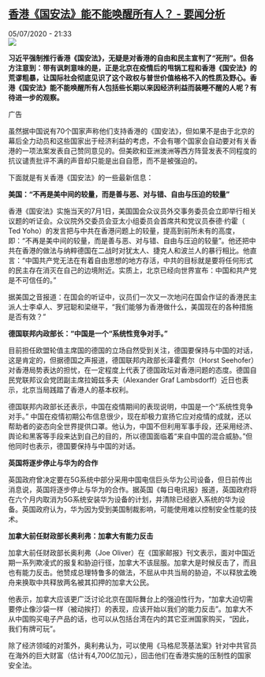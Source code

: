 <!--1593978988000-->
[香港《国安法》能不能唤醒所有人？ - 要闻分析](http://www.rfi.fr//cn/%E6%B8%AF%E6%BE%B3%E5%8F%B0/20200705-%E9%A6%99%E6%B8%AF-%E5%9B%BD%E5%AE%89%E6%B3%95-%E8%83%BD%E4%B8%8D%E8%83%BD%E5%94%A4%E9%86%92%E6%89%80%E6%9C%89%E4%BA%BA)
------

<div>05/07/2020 - 21:33</div><img src="https://s.rfi.fr/media/display/aa4cfc3e-bbe9-11ea-97ad-005056a98db9/w:310/p:16x9/2020-07-01T104609Z_299593540_RC2AKH9MU1DH_RTRMADP_3_HONGKONG-PROTESTS-ANNIVERSARY.JPG"><p><strong>习近平强制推行香港《国安法》，无疑是对香港的自由和民主宣判了“死刑”。但各方注意到：带有讽刺意味的是，正是北京在疫情后的甩锅工程和香港《国安法》的荒谬粗暴，让国际社会彻底见识了这个政权与普世价值格格不入的性质及野心。香港《国安法》能不能唤醒所有人包括些长期以来因经济利益而装睡不醒的人呢？有待进一步的观察。</strong></p><div class="t-content__body u-clearfix"><div class="m-interstitial"><div class="m-interstitial__ad"><divclass="m-block-ad "data-tms-ad-type="box"data-tms-ad-status="idle"data-tms-ad-pos="1"><div class="m-block-ad__label">广告</div><div class="m-block-ad__content"></div></div></div></div><p>虽然据中国说有70个国家声称他们支持香港的《国安法》，但如果不是由于北京的幕后全力动员和这些国家出于经济利益的考虑，不会有哪个国家会自动要对有关香港的一项法案发表自己赞同意见的。但美欧和亚洲澳洲等西方阵营发表不同程度的抗议谴责批评不满的声音却只能是出自自愿，而不是被强迫的。</p><p>下面就是有关香港《国安法》的一些最新信息：</p><p><strong>美国：“不再是美中间的较量，而是善与恶、对与错、自由与压迫的较量”</strong></p><p>香港《国安法》实施当天的7月1日，美国国会众议员外交事务委员会立即举行相关议题的听证会。众议院外交委员会亚太小组委员会首席共和党议员泰德·约霍（ Ted Yoho）的发言把与中共在香港问题上的较量，提高到前所未有的高度，即：“不再是美中间的较量，而是善与恶、对与错、自由与压迫的较量”。他还把中共在香港的做法与纳粹德国在二战时对犹太人、捷克人和波兰人的暴行相比。他直言：“中国共产党无法在有着自由思想的地方存活，中共的目标就是要将任何形式的民主存在消灭在自己的边境附近。实质上，北京已经向世界宣布：中国和共产党是不可信任的。”</p><p>据美国之音报道：在国会的听证中，议员们一次又一次地问在国会作证的香港民主派人士李卓人、罗冠聪和梁继平，“我们能够为香港做什么，美国现在的各种措施是否有效？”</p><p><strong>德国联邦内政部长：“中国是一个“系统性竞争对手。”</strong></p><p>目前担任欧盟轮值主席国的德国的立场自然受到关注，德国要保持与中国的对话，这是肯定的，但据德国之声报道，德国联邦内政部长泽霍费尔（Horst Seehofer）对香港局势表达的担忧，在一定程度上代表了德国政坛对香港问题的态度。德国自民党联邦议会党团副主席拉姆兹多夫（Alexander Graf Lambsdorff）近日也表示，北京当局践踏了香港人的基本权利。</p><p>德国联邦内政部长还表示，中国在疫情期间的表现说明，中国是一个“系统性竞争对手。” 中国在疫情初期公布信息很少，现在却极力宣扬它应对疫情的成就，还以帮助者的姿态向全世界提供口罩。他认为，中国不但利用军事手段，还采用经济、舆论和黑客等手段来达到自己的目的，所以德国面临着“来自中国的混合威胁。”但他同时也表示，德国要保持与中国的对话。</p><p><strong>英国将逐步停止与华为的合作</strong></p><p>英国政府曾决定要在5G系统中部分采用中国电信巨头华为公司设备，但日前传出消息说，英国将逐步停止与华为的合作。据英国《每日电讯报》报道，英国政府将在六个月内取消为5G系统安装华为设备的计划，并清除已经嵌入系统的华为设备。英国政府认为，华为因为受到美国制裁影响，可能使用难以控制安全性能的技术。</p><p><strong>加拿大前任财政部长奥利弗：加拿大有能力反击</strong></p><p>加拿大前任财政部长奥利弗（Joe Oliver）在《国家邮报》刊文表示，面对中国近期一系列欺凌式的报复和胁迫行径，加拿大不该屈服。加拿大是时候反击了，而且也有能力反击。他赞成总理特鲁多的做法，不屈从中共当局的胁迫，不以释放孟晚舟来换取中共释放两名被其扣押的加拿大公民。</p><p>他表示，加拿大应该更广泛讨论北京在国际舞台上的强迫性行为，“加拿大迫切需要停止像沙袋一样（被动挨打）的表现，应该开始以我们的能力反击”。加拿大不从中国购买电子产品的话，也可以从包括台湾在内的其它亚洲国家购买，“因此，我们有牌可玩”。</p><p>除了经济领域的对策外，奥利弗认为，可以使用《马格尼茨基法案》针对中共官员在海外的巨大财富（估计有4,700亿加元），回击他们在香港实施的压制性的国家安全法。</p><div class="o-self-promo o-self-promo--nl o-self-promo--hidden" data-selfpromo-newsletter></div><div class="o-self-promo o-self-promo--app o-self-promo--hidden" data-selfpromo-app></div></div>
